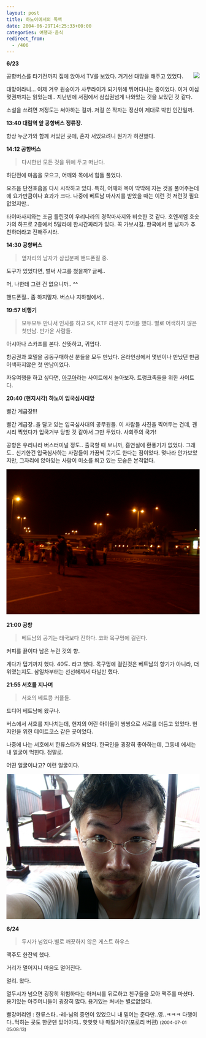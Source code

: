 ```yaml
---
layout: post
title: 하노이에서의 독백
date: 2004-06-29T14:25:33+00:00
categories: 여행과-음식
redirect_from:
  - /406
---
```


<b>6/23</b>

<img src="http://jinto.pe.kr/wp-content/uploads/2004/06/PICT0474.jpg" align="right" />공항버스를 타기전까지 집에 앉아서 TV를 보았다. 거기선 대망을 해주고 있었다.

대망이라니... 이제 겨우 원숭이가 사무라이가 되기위해 뛰어다니는 중이었다. 이거 이십몇권까지는 읽었는데.. 지난번에 서점에서 삼십권넘게 나와있는 것을 보았던 것 같다.

소설을 쓰려면 저정도는 써야하는 걸까. 저걸 쓴 작자는 정신이 제대로 박힌 인간일까.

<b>13:40 대림역 앞 공항버스 정류장.</b>

항상 누군가와 함께 서있던 곳에, 혼자 서있으려니 뭔가가 허전했다.

<b>14:12 공항버스</b>

> 다시한번 모든 것을 뒤에 두고 떠난다.

하단전에 마음을 모으고, 어깨와 목에서 힘들 풀었다.

요즈음 단전호흡을 다시 시작하고 있다. 특히, 어깨와 목이 딱딱해 지는 것을 풀어주는데에 요가만큼이나 효과가 크다. 나중에 베트남 마사지를 받았을 때는 이런 것 저런것 필요없었지만..

타이마사지와는 조금 틀린것이 우리나라의 경락마사지와 비슷한 것 같다. 호엔끼엠 호숫가의 하프로 2층에서 5달라에 한시간짜리가 있다. 꼭 가보시길. 한국에서 왠 남자가 추천하더라고 전해주시라.

<b>14:30 공항버스</b>

> 옆자리의 남자가 삼십분째 핸드폰질 중.

도구가 있었다면, 벌써 사고를 쳤을까? 글쎄..

머, 나한테 그런 건 없으니까.. ^^

핸드폰질.. 좀 하지말자. 버스나 지하철에서..

<b>19:57 비행기</b>

> 모두모두 만나서 인사를 하고 SK, KTF 라운지 투어를 했다. 별로 어색하지 않은 첫만남. 반가운 사람들.

아시아나 스카프를 본다. 산뜻하고, 귀엽다.

항공권과 호텔을 공동구매하신 분들을 모두 만났다. 온라인상에서 몇번이나 만났던 만큼 어색하지않은 첫 만남이었다.

자유여행을 하고 싶다면, <a href="http://www.aq.co.kr" target="bb">아쿠아</a>라는 사이트에서 놀아보자. 트렁크족들을 위한 사이트다.

<b>20:40 (현지시각) 하노이 입국심사대앞</b>

빨간 계급장!!!

빨간 계급장..을 달고 있는 입국심사대의 공무원들. 이 사람들 사진을 찍어두는 건데, 괜시리 찍었다가 입국거부 당할 것 같아서 그만 두었다. 사회주의 국가!

공항은 우리나라 버스터미널 정도.. 출국할 때 보니까, 흡연실에 환풍기가 없었다. 그래도.. 신기한건 입국심사하는 사람들이 가끔씩 웃기도 한다는 점이었다. 몇나라 안가보았지만, 그자리에 앉아있는 사람이 미소를 띄고 있는 모습은 본적없다.

![ ](/assets/media/uploads_2004_06_PICT0475.jpg)

<b>21:00 공항</b>

> 베트남의 공기는 태국보다 진하다. 코와 목구멍에 걸린다.

커피를 끓이다 남은 누런 것의 향.

게다가 덥기까지 했다. 40도. 라고 했다. 목구멍에 걸린것은 베트남의 향기가 아니라, 더위였는지도. 삼일차부터는 선선해져서 다닐만 했다.

<b>21:55 서호를 지나며</b>

> 서호의 베트콩 커플들.

드디어 베트남에 왔구나.

버스에서 서호를 지나치는데, 현지의 어린 아이들이 쌍쌍으로 서로를 더듬고 있었다. 현지인을 위한 데이트코스 같은 곳이었다.

나중에 나는 서호에서 한류스타가 되었다. 한국인을 굉장히 좋아하는데, 그동네 에서는 내 얼굴이 먹힌다. 정말로.

어떤 얼굴이냐고? 이런 얼굴이다.

![ ](/assets/media/uploads_2004_06_PICT0588.jpg)

<b>6/24 </b>

> 두시가 넘었다.별로 깨끗하지 않은 게스트 하우스

맥주도 한잔씩 했다.

거리가 멀어지니 마음도 멀어진다.

멀리. 왔다.

열두시가 넘으면 굉장히 위험하다는 아저씨를 뒤로하고 친구들을 모아 맥주를 마셨다. 용기있는 아주머니들이 굉장히 많다. 용기있는 처녀는 별로없었다.
<div id=comments>
<div class=comment>
<!--- cmt:761 --->
<!--- mail: --->
<!--- parent:0 --->
빨강머리앤 : 
한류스타..-레-님의 증언이 있었으니
내 믿어는 준다만..영..ㅋㅋㅋ
다행이다..먹히는 곳도 한군덴 있어야지..
핫핫핫
나 때릴거야?(포로리 버젼)
 <small>(2004-07-01 05:08:13)</small>
</div>
</div>
